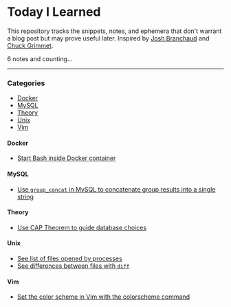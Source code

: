 # Today I Learned

This repository tracks the snippets, notes, and ephemera that don't warrant a blog post but may prove useful later.
Inspired by [Josh Branchaud](https://github.com/jbranchaud/til) and [Chuck Grimmet](http://www.cagrimmett.com/til/).

6 notes and counting...

---

### Categories
- [Docker](#docker)
- [MySQL](#mysql)
- [Theory](#theory)
- [Unix](#unix)
- [Vim](#vim)


#### Docker
- [Start Bash inside Docker container](notes/docker/start-bash-inside-docker-container.md)

#### MySQL
- [Use `group_concat` in MySQL to concatenate group results into a single string](notes/mysql/use-group-concat-to-group-results.md)

#### Theory
- [Use CAP Theorem to guide database choices](notes/theory/use-cap-theorem.md)

#### Unix
- [See list of files opened by processes](notes/unix/see-files-opened-by-process.md)
- [See differences between files with `diff`](notes/unix/see-file-differences-with-diff.md)

#### Vim
- [Set the color scheme in Vim with the colorscheme command](notes/vim/set-color-scheme-in-vim.md)
